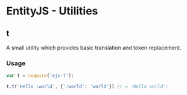 # EntityJS - Utilities

## t

A small utility which provides basic translation and token replacement.

### Usage

```javascript
var t = require('ejs-t');

t.t('Hello :world', {':world': 'world'}) // = 'Hello world';
```
